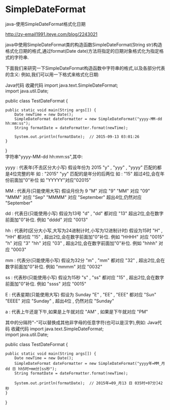 # SimpleDateFormat
java-使用SimpleDateFormat格式化日期

http://zy-email1991.iteye.com/blog/2243021

java中使用SimpleDateFormat类的构造函数SimpleDateFormat(String str)构造格式化日期的格式,通过format(Date date)方法将指定的日期对象格式化为指定格式的字符串.
 
下面我们来研究一下SimpleDateFormat构造函数中字符串的格式,以及各部分代表的含义:
例如,我们可以用一下格式来格式化日期:
 
Java代码  收藏代码
import java.text.SimpleDateFormat;  
import java.util.Date;  
  
public class TestDateFormat {  
  
    public static void main(String args[]) {  
        Date newTime = new Date();  
        SimpleDateFormat dateFormatter = new SimpleDateFormat("yyyy-MM-dd hh:mm:ss");  
        String formatDate = dateFormatter.format(newTime);  
  
        System.out.println(formatDate);  // 2015-09-13 03:01:26  
    }  
}  
 字符串"yyyy-MM-dd hh:mm:ss",其中:
 
yyyy : 代表年(不去区分大小写) 假设年份为 2015
    "y" , "yyy" , "yyyy" 匹配的都是4位完整的年 如 : "2015"
    "yy" 匹配的是年分的后两位 如 : "15"
    超过4位,会在年份前面加"0"补位 如 "YYYYY"对应"02015"
 
MM : 代表月(只能使用大写) 假设月份为 9
    "M" 对应 "9"
    "MM" 对应 "09"
    "MMM" 对应 "Sep"
    "MMMM" 对应 "September"
    超出4位,仍然对应 "September"
    
dd : 代表日(只能使用小写) 假设为13号
    "d" , "dd" 都对应 "13"
    超出2位,会在数字前面加"0"补位. 例如 "dddd" 对应 "0013"
 
hh : 代表时(区分大小写,大写为24进制计时,小写为12进制计时) 假设为15时
    "H" , "HH" 都对应 "15" , 超出2位,会在数字前面加"0"补位. 例如 "HHHH" 对应 "0015"
    "h" 对应 "3"
    "hh" 对应 "03" , 超出2位,会在数字前面加"0"补位. 例如 "hhhh" 对应 "0003"
 
mm : 代表分(只能使用小写) 假设为32分
    "m" , "mm" 都对应 "32" ,  超出2位,会在数字前面加"0"补位. 例如 "mmmm" 对应 "0032"
 
ss : 代表秒(只能使用小写) 假设为15秒
    "s" , "ss" 都对应 "15" , 超出2位,会在数字前面加"0"补位. 例如 "ssss" 对应 "0015"
 
E : 代表星期(只能使用大写) 假设为 Sunday
    "E" , "EE" , "EEE" 都对应 "Sun"
    "EEEE" 对应 "Sunday" , 超出4位 , 仍然对应 "Sunday"
 
a : 代表上午还是下午,如果是上午就对应 "AM" , 如果是下午就对应 "PM"
 
其中的分隔符"-"可以替换成其他非字母的任意字符(也可以是汉字),例如:
Java代码  收藏代码
import java.text.SimpleDateFormat;  
import java.util.Date;  
  
public class TestDateFormat {  
  
    public static void main(String args[]) {  
        Date newTime = new Date();  
        SimpleDateFormat dateFormatter = new SimpleDateFormat("yyyy年=MM_月dd 日 hh5时+mm分]ss秒");  
        String formatDate = dateFormatter.format(newTime);  
  
        System.out.println(formatDate);  // 2015年=09_月13 日 035时+07分]42秒  
    }  
}  
